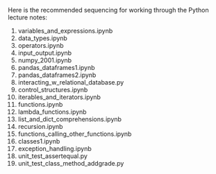 Here is the recommended sequencing for working through the Python lecture notes:

1) variables_and_expressions.ipynb
2) data_types.ipynb
3) operators.ipynb
4) input_output.ipynb
5) numpy_2001.ipynb
6) pandas_dataframes1.ipynb
7) pandas_dataframes2.ipynb
8) interacting_w_relational_database.py
9) control_structures.ipynb
10) iterables_and_iterators.ipynb
11) functions.ipynb
12) lambda_functions.ipynb
13) list_and_dict_comprehensions.ipynb
14) recursion.ipynb
15) functions_calling_other_functions.ipynb
16) classes1.ipynb
17) exception_handling.ipynb
18) unit_test_assertequal.py
19) unit_test_class_method_addgrade.py
